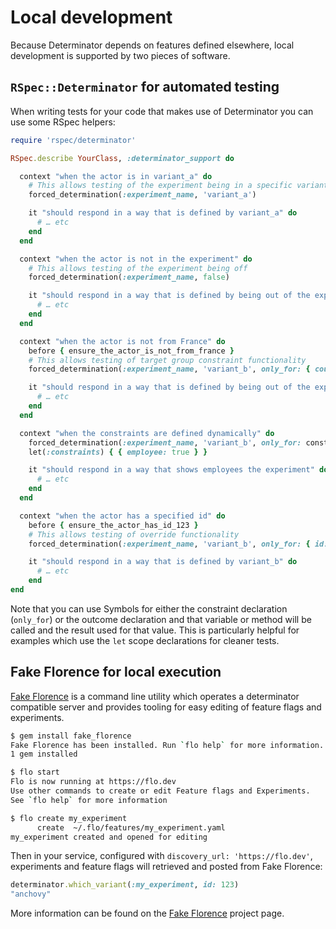 # Local development

Because Determinator depends on features defined elsewhere, local development is supported by two pieces of software.

## `RSpec::Determinator` for automated testing

When writing tests for your code that makes use of Determinator you can use some RSpec helpers:

```ruby
require 'rspec/determinator'

RSpec.describe YourClass, :determinator_support do

  context "when the actor is in variant_a" do
    # This allows testing of the experiment being in a specific variant
    forced_determination(:experiment_name, 'variant_a')

    it "should respond in a way that is defined by variant_a" do
      # … etc
    end
  end

  context "when the actor is not in the experiment" do
    # This allows testing of the experiment being off
    forced_determination(:experiment_name, false)

    it "should respond in a way that is defined by being out of the experiment" do
      # … etc
    end
  end

  context "when the actor is not from France" do
    before { ensure_the_actor_is_not_from_france }
    # This allows testing of target group constraint functionality
    forced_determination(:experiment_name, 'variant_b', only_for: { country: 'fr' })

    it "should respond in a way that is defined by being out of the experiment" do
      # … etc
    end
  end

  context "when the constraints are defined dynamically" do
    forced_determination(:experiment_name, 'variant_b', only_for: constraints)
    let(:constraints) { { employee: true } }

    it "should respond in a way that shows employees the experiment" do
      # … etc
    end
  end

  context "when the actor has a specified id" do
    before { ensure_the_actor_has_id_123 }
    # This allows testing of override functionality
    forced_determination(:experiment_name, 'variant_b', only_for: { id: '123' })

    it "should respond in a way that is defined by variant_b" do
      # … etc
    end
end
```

Note that you can use Symbols for either the constraint declaration (`only_for`) or the outcome declaration and that variable or method will be called and the result used for that value. This is particularly helpful for examples which use the `let` scope declarations for cleaner tests.

## Fake Florence for local execution

[Fake Florence](https://github.com/deliveroo/fake_florence) is a command line utility which operates a determinator compatible server and provides tooling for easy editing of feature flags and experiments.

```bash
$ gem install fake_florence
Fake Florence has been installed. Run `flo help` for more information.
1 gem installed

$ flo start
Flo is now running at https://flo.dev
Use other commands to create or edit Feature flags and Experiments.
See `flo help` for more information

$ flo create my_experiment
      create  ~/.flo/features/my_experiment.yaml
my_experiment created and opened for editing
```

Then in your service, configured with `discovery_url: 'https://flo.dev'`, experiments and feature flags will retrieved and posted from Fake Florence:

```ruby
determinator.which_variant(:my_experiment, id: 123)
"anchovy"
```

More information can be found on the [Fake Florence](https://github.com/deliveroo/fake_florence) project page.
